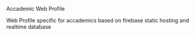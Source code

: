 Accademic Web Profile 

Web Profile specific for accademics  based on firebase static hosting and realtime database
